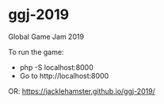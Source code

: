 # ggj-2019
Global Game Jam 2019


To run the game:
- php -S localhost:8000
- Go to http://localhost:8000

OR: https://jacklehamster.github.io/ggj-2019/
